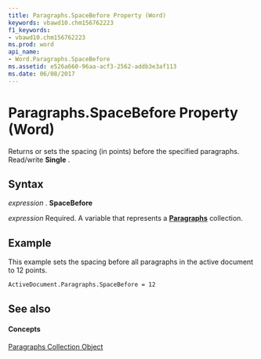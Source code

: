 ```yaml
---
title: Paragraphs.SpaceBefore Property (Word)
keywords: vbawd10.chm156762223
f1_keywords:
- vbawd10.chm156762223
ms.prod: word
api_name:
- Word.Paragraphs.SpaceBefore
ms.assetid: e526a660-96aa-acf3-2562-addb3e3af113
ms.date: 06/08/2017
---
```



# Paragraphs.SpaceBefore Property (Word)

Returns or sets the spacing (in points) before the specified paragraphs. Read/write **Single** .


## Syntax

 _expression_ . **SpaceBefore**

 _expression_ Required. A variable that represents a **[Paragraphs](paragraphs-object-word.md)** collection.


## Example

This example sets the spacing before all paragraphs in the active document to 12 points.


```vb
ActiveDocument.Paragraphs.SpaceBefore = 12
```


## See also


#### Concepts


[Paragraphs Collection Object](paragraphs-object-word.md)

